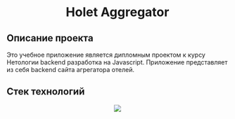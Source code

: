 <h1 align="center">Holet Aggregator</h1>

## Описание проекта
Это учебное приложение является дипломным проектом к курсу Нетологии backend разработка на Javascript.
Приложение представляет из себя backend сайта агрегатора отелей.

## Стек технологий
<p align="center">
  <img src="https://img.shields.io/badge/-MongoDB-brightgreen">
